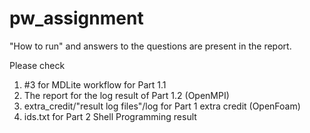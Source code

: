 # pw_assignment
                      
"How to run" and answers to the questions are present in the report.                       

Please check                      
1. #3 for MDLite workflow for Part 1.1                      
2. The report for the log result of Part 1.2 (OpenMPI)                                            
3. extra_credit/"result log files"/log for Part 1 extra credit (OpenFoam)                      
4. ids.txt for Part 2 Shell Programming result                      
